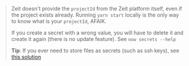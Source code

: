 > Zeit doesn't provide the `projectId` from the Zeit platform itself, even if the project exists already. Running `yarn start` locally is the only way to know what is your `projectId`, AFAIK.
>
> If you create a secret with a wrong value, you will have to delete it and create it again (there is no update feature). See `now secrets --help`
>
> **Tip**: If you ever need to store files as secrets (such as ssh keys), see [this solution](https://github.com/zeit/now/issues/749#issuecomment-533873759)
